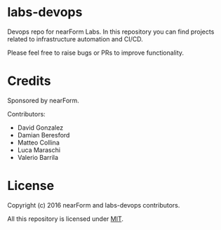 # labs-devops
Devops repo for nearForm Labs. In this repository you can find projects
related to infrastructure automation and CI/CD.

Please feel free to raise bugs or PRs to improve functionality.

# Credits

Sponsored by nearForm.

Contributors:
- David Gonzalez
- Damian Beresford
- Matteo Collina
- Luca Maraschi
- Valerio Barrila

# License

Copyright (c) 2016 nearForm and labs-devops contributors.

All this repository is licensed under [MIT](./LICENSE).
